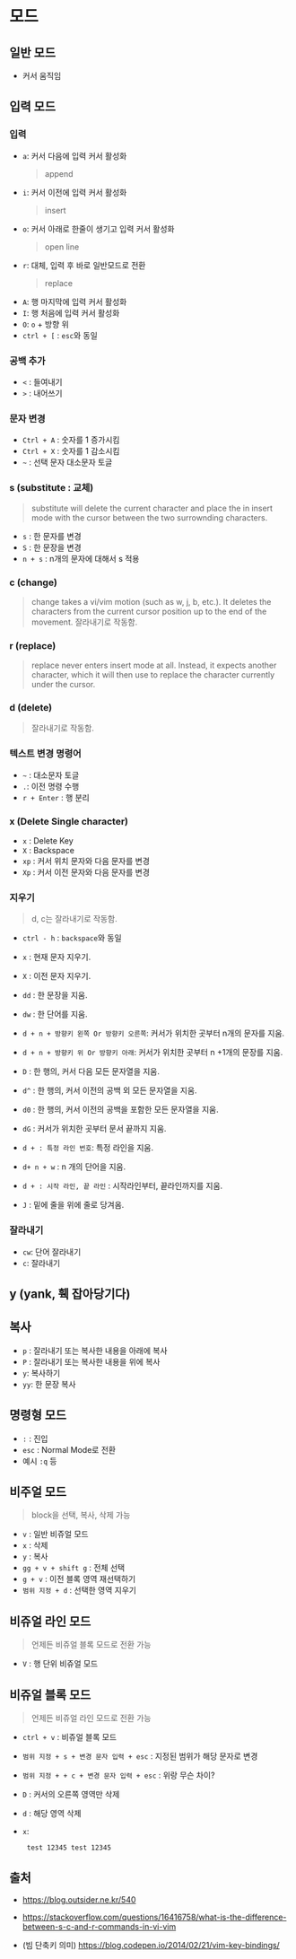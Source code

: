 # 모드

## 일반 모드

- 커서 움직임

## 입력 모드

### 입력

- `a`: 커서 다음에 입력 커서 활성화
  > append
- `i`: 커서 이전에 입력 커서 활성화
  > insert
- `o`: 커서 아래로 한줄이 생기고 입력 커서 활성화
  > open line
- `r`: 대체, 입력 후 바로 일반모드로 전환
  > replace
- `A`: 행 마지막에 입력 커서 활성화
- `I`: 행 처음에 입력 커서 활성화
- `O`: `o` + 방향 위
- `ctrl + [` : `esc`와 동일

### 공백 추가

- `<` : 들여내기
- `>` : 내어쓰기

### 문자 변경

- `Ctrl + A` : 숫자를 1 증가시킴
- `Ctrl + X` : 숫자를 1 감소시킴
- `~` : 선택 문자 대소문자 토글

### s (substitute : 교체)
> substitute will delete the current character and place the in insert mode with the cursor between the two surrownding characters.

- `s` : 한 문자를 변경
- `S` : 한 문장을 변경
- `n + s` : n개의 문자에 대해서 s 적용

### c (change)
> change takes a vi/vim motion (such as w, j, b, etc.). It deletes the characters from the current cursor position up to the end of the movement.
> 잘라내기로 작동함.

### r (replace)
> replace never enters insert mode at all. Instead, it expects another character, which it will then use to replace the character currently under the cursor.

### d (delete)
> 잘라내기로 작동함.


### 텍스트 변경 명령어
- `~` : 대소문자 토글
- `.`: 이전 명령 수행
- `r + Enter` : 행 분리

### x (Delete Single character)
- `x` : Delete Key
- `X` : Backspace
- `xp` : 커서 위치 문자와 다음 문자를 변경
- `Xp` : 커서 이전 문자와 다음 문자를 변경

### 지우기

> d, c는 잘라내기로 작동함.

- `ctrl - h` : `backspace`와 동일
- `x` : 현재 문자 지우기.
- `X` : 이전 문자 지우기.


- `dd` : 한 문장을 지움.
- `dw` : 한 단어를 지움.
- `d + n + 방향키 왼쪽 Or 방향키 오른쪽`: 커서가 위치한 곳부터 n개의 문자를 지움.
- `d + n + 방향키 위 Or 방향키 아래`: 커서가 위치한 곳부터 n +1개의 문장를 지움.

- `D` : 한 행의, 커서 다음 모든 문자열을 지움.
- `d^` : 한 행의, 커서 이전의 공백 외 모든 문자열을 지움.
- `d0` : 한 행의, 커서 이전의 공백을 포함한 모든 문자열을 지움.
- `dG` : 커서가 위치한 곳부터 문서 끝까지 지움.
- `d + : 특정 라인 번호`: 특정 라인을 지움.
- `d+ n + w` : n 개의 단어을 지움.
- `d + : 시작 라인, 끝 라인` : 시작라인부터, 끝라인까지를 지움.

- `J` : 밑에 줄을 위에 줄로 당겨옴.

### 잘라내기

- `cw`: 단어 잘라내기
- `c`: 잘라내기
  
## y (yank, 훽 잡아당기다)

## 복사

- `p` : 잘라내기 또는 복사한 내용을 아래에 복사
- `P` : 잘라내기 또는 복사한 내용을 위에 복사
- `y`: 복사하기
- `yy`: 한 문장 복사

## 명령형 모드

- `:` : 진입
- `esc` : Normal Mode로 전환
- 예시 `:q` 등

## 비주얼 모드

> block을 선택, 복사, 삭제 가능

- `v` : 일반 비쥬얼 모드
- `x` : 삭제
- `y` : 복사
- `gg + v + shift g` : 전체 선택
- `g + v` : 이전 블록 영역 재선택하기
- `범위 지정 + d` : 선택한 영역 지우기

## 비쥬얼 라인 모드

> 언제든 비쥬얼 블록 모드로 전환 가능

- `V` : 행 단위 비쥬얼 모드

## 비쥬얼 블록 모드

> 언제든 비쥬얼 라인 모드로 전환 가능

- `ctrl + v` : 비쥬얼 블록 모드
- `범위 지정 + s + 변경 문자 입력 + esc` : 지정된 범위가 해당 문자로 변경
- `범위 지정 + + c + 변경 문자 입력 + esc` : 위랑 무슨 차이?
- `D`  : 커서의 오른쪽 영역만 삭제
- `d` : 해당 영역 삭제
- `x`:  

       test 12345 test 12345

## 출처

- <https://blog.outsider.ne.kr/540>

- https://stackoverflow.com/questions/16416758/what-is-the-difference-between-s-c-and-r-commands-in-vi-vim

- (빔 단축키 의미) https://blog.codepen.io/2014/02/21/vim-key-bindings/